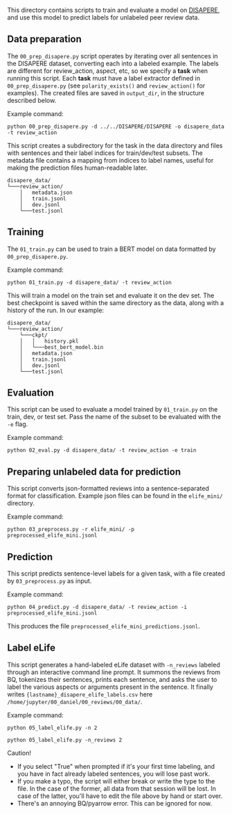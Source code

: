 
This directory contains scripts to train and evaluate a model on [DISAPERE](https://github.com/nnkennard/DISAPERE), and use this model to predict labels for unlabeled peer review data.

## Data preparation

The `00_prep_disapere.py` script operates by iterating over all sentences in the DISAPERE dataset, converting each into a labeled example. The labels are different for review_action, aspect, etc, so we specify a **task** when running this script. Each **task** must have a label extractor defined in `00_prep_disapere.py` (see `polarity_exists()` and `review_action()` for examples). The created files are saved in `output_dir`, in the structure described below.

Example command:

```
python 00_prep_disapere.py -d ../../DISAPERE/DISAPERE -o disapere_data -t review_action
```

This script creates a subdirectory for the task in the data directory and files with sentences and their label indices for train/dev/test subsets. The metadata file contains a mapping from indices to label names, useful for making the prediction files human-readable later.

```
disapere_data/
└───review_action/
    │   metadata.json  
    │   train.jsonl
    │   dev.jsonl
    └───test.jsonl
```

## Training

The `01_train.py` can be used to train a BERT model on data formatted by `00_prep_disapere.py`. 

Example command:
```
python 01_train.py -d disapere_data/ -t review_action
```
This will train a model on the train set and evaluate it on the dev set. The best checkpoint is saved within the same directory as the data, along with a history of the run. In our example:

```
disapere_data/
└───review_action/
    └───ckpt/
    │   │   history.pkl 
    │   └───best_bert_model.bin
    │   metadata.json  
    │   train.jsonl
    │   dev.jsonl
    └───test.jsonl
```


## Evaluation

This script can be used to evaluate a model trained by `01_train.py` on the train, dev, or test set. Pass the name of the subset to be evaluated with the `-e` flag.

Example command:
```
python 02_eval.py -d disapere_data/ -t review_action -e train
```

## Preparing unlabeled data for prediction

This script converts json-formatted reviews into a sentence-separated format for classification. Example json files can be found in the `elife_mini/` directory.

Example command:
```
python 03_preprocess.py -r elife_mini/ -p preprocessed_elife_mini.jsonl
```

## Prediction

This script predicts sentence-level labels for a given task, with a file created by `03_preprocess.py` as input.

Example command:
```
python 04_predict.py -d disapere_data/ -t review_action -i preprocessed_elife_mini.jsonl
```

This produces the file `preprocessed_elife_mini_predictions.jsonl`.


## Label eLife

This script generates a hand-labeled eLife dataset with `-n_reviews` labeled through an interactive command line prompt. It summons the reviews from BQ, tokenizes their sentences, prints each sentence, and asks the user to label the various aspects or arguments present in the sentence. It finally writes `{lastname}_disapere_elife_labels.csv` here `/home/jupyter/00_daniel/00_reviews/00_data/`.

Example command:
```
python 05_label_elife.py -n 2
```
```
python 05_label_elife.py -n_reviews 2 
```
Caution!
- If you select "True"  when prompted if it's your first time labeling, and you have in fact already labeled sentences, you will lose past work.
- If you make a typo, the script will either break or write the type to the file. In the case of the former, all data from that session will be lost. In case of the latter, you'll have to edit the file above by hand or start over.
- There's an annoying BQ/pyarrow error. This can be ignored for now.